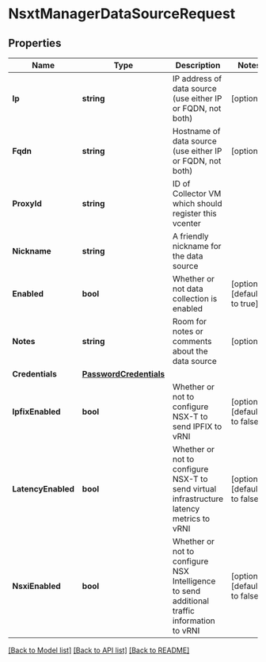 # NsxtManagerDataSourceRequest

## Properties

Name | Type | Description | Notes
------------ | ------------- | ------------- | -------------
**Ip** | **string** | IP address of data source (use either IP or FQDN, not both) | [optional] 
**Fqdn** | **string** | Hostname of data source (use either IP or FQDN, not both) | [optional] 
**ProxyId** | **string** | ID of Collector VM which should register this vcenter | 
**Nickname** | **string** | A friendly nickname for the data source | 
**Enabled** | **bool** | Whether or not data collection is enabled | [optional] [default to true]
**Notes** | **string** | Room for notes or comments about the data source | [optional] 
**Credentials** | [**PasswordCredentials**](PasswordCredentials.md) |  | 
**IpfixEnabled** | **bool** | Whether or not to configure NSX-T to send IPFIX to vRNI | [optional] [default to false]
**LatencyEnabled** | **bool** | Whether or not to configure NSX-T to send virtual infrastructure latency metrics to vRNI | [optional] [default to false]
**NsxiEnabled** | **bool** | Whether or not to configure NSX Intelligence to send additional traffic information to vRNI | [optional] [default to false]

[[Back to Model list]](../README.md#documentation-for-models) [[Back to API list]](../README.md#documentation-for-api-endpoints) [[Back to README]](../README.md)


